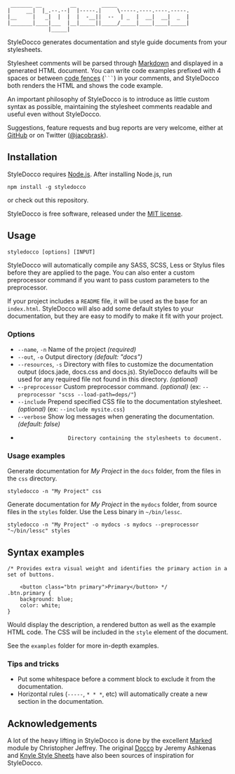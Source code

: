 ```
 _______ __         __        _____
|     __|  |_.--.--|  |-----.|     \-----.----.----.-----.
|__     |   _|  |  |  |  -__||  --  | _  |  __|  __|  _  |
|_______|____|___  |__|_____||_____/_____|____|____|_____|
             |_____|
```

StyleDocco generates documentation and style guide documents from your stylesheets.

Stylesheet comments will be parsed through [Markdown](http://en.wikipedia.org/wiki/Markdown) and displayed in a generated HTML document. You can write code examples prefixed with 4 spaces or between [code fences](http://github.github.com/github-flavored-markdown/) (<code>```</code>) in your comments, and StyleDocco both renders the HTML and shows the code example.

An important philosophy of StyleDocco is to introduce as little custom syntax as possible, maintaining the stylesheet comments readable and useful even without StyleDocco.


Suggestions, feature requests and bug reports are very welcome, either at [GitHub](https://github.com/jacobrask/styledocco/issues) or on Twitter ([@jacobrask](https://twitter.com/jacobrask)).


## Installation

StyleDocco requires [Node.js](http://nodejs.org). After installing Node.js, run

    npm install -g styledocco

or check out this repository.

StyleDocco is free software, released under the [MIT license](https://raw.github.com/jacobrask/styledocco/master/LICENSE).


## Usage

`styledocco [options] [INPUT]`

StyleDocco will automatically compile any SASS, SCSS, Less or Stylus files before they are applied to the page. You can also enter a custom preprocessor command if you want to pass custom parameters to the preprocessor.

If your project includes a `README` file, it will be used as the base for an `index.html`. StyleDocco will also add some default styles to your documentation, but they are easy to modify to make it fit with your project.

### Options

 * `--name`, `-n`      Name of the project *(required)*
 * `--out`, `-o`       Output directory *(default: "docs")*
 * `--resources`, `-s` Directory with files to customize the documentation output (docs.jade, docs.css and docs.js). StyleDocco defaults will be used for any required file not found in this directory. *(optional)*
 * `--preprocessor`    Custom preprocessor command. *(optional)* (ex: `--preprocessor "scss --load-path=deps/"`)
 * `--include`         Prepend specified CSS file to the documentation stylesheet. *(optional)* (ex: `--include mysite.css`)
 * `--verbose`         Show log messages when generating the documentation. *(default: false)*
 *                     Directory containing the stylesheets to document.

### Usage examples

Generate documentation for *My Project* in the `docs` folder, from the files in the `css` directory.

`styledocco -n "My Project" css`

Generate documentation for *My Project* in the `mydocs` folder, from source files in the `styles` folder. Use the Less binary in `~/bin/lessc`.

`styledocco -n "My Project" -o mydocs -s mydocs --preprocessor "~/bin/lessc" styles`


## Syntax examples

    /* Provides extra visual weight and identifies the primary action in a set of buttons.

        <button class="btn primary">Primary</button> */
    .btn.primary {
        background: blue;
        color: white;
    }

Would display the description, a rendered button as well as the example HTML code. The CSS will be included in the `style` element of the document.

See the `examples` folder for more in-depth examples.

### Tips and tricks

 * Put some whitespace before a comment block to exclude it from the documentation.
 * Horizontal rules (`-----`, `* * *`, etc) will automatically create a new section in the documentation.

## Acknowledgements

A lot of the heavy lifting in StyleDocco is done by the excellent [Marked](https://github.com/chjj/marked) module by Christopher Jeffrey. The original [Docco](https://github.com/jashkenas/docco) by Jeremy Ashkenas and [Knyle Style Sheets](https://github.com/kneath/kss) have also been sources of inspiration for StyleDocco.
